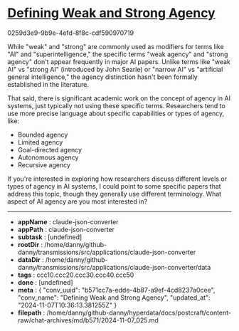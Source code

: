 # [Defining Weak and Strong Agency](https://claude.ai/chat/b571cc7a-edde-4b87-a9ef-4cd8237a0cee)

0259d3e9-9b9e-4efd-8f8c-cdf590970719

 While "weak" and "strong" are commonly used as modifiers for terms like "AI" and "superintelligence," the specific terms "weak agency" and "strong agency" don't appear frequently in major AI papers. Unlike terms like "weak AI" vs "strong AI" (introduced by John Searle) or "narrow AI" vs "artificial general intelligence," the agency distinction hasn't been formally established in the literature.

That said, there is significant academic work on the concept of agency in AI systems, just typically not using these specific terms. Researchers tend to use more precise language about specific capabilities or types of agency, like:

- Bounded agency
- Limited agency
- Goal-directed agency
- Autonomous agency
- Recursive agency

If you're interested in exploring how researchers discuss different levels or types of agency in AI systems, I could point to some specific papers that address this topic, though they generally use different terminology. What aspect of AI agency are you most interested in?

---

* **appName** : claude-json-converter
* **appPath** : claude-json-converter
* **subtask** : [undefined]
* **rootDir** : /home/danny/github-danny/transmissions/src/applications/claude-json-converter
* **dataDir** : /home/danny/github-danny/transmissions/src/applications/claude-json-converter/data
* **tags** : ccc10.ccc20.ccc30.ccc40.ccc50
* **done** : [undefined]
* **meta** : {
  "conv_uuid": "b571cc7a-edde-4b87-a9ef-4cd8237a0cee",
  "conv_name": "Defining Weak and Strong Agency",
  "updated_at": "2024-11-07T10:36:13.381255Z"
}
* **filepath** : /home/danny/github-danny/hyperdata/docs/postcraft/content-raw/chat-archives/md/b571/2024-11-07_025.md